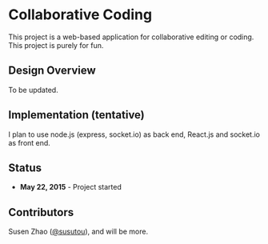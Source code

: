 # Collaborative Coding

This project is a web-based application for collaborative editing or coding.
This project is purely for fun.

## Design Overview
To be updated.

## Implementation (tentative)
I plan to use node.js (express, socket.io) as back end, React.js and socket.io as
front end.

## Status
  - **May 22, 2015** - Project started

## Contributors
Susen Zhao ([@susutou](https://github.com/susutou)), and will be more.
